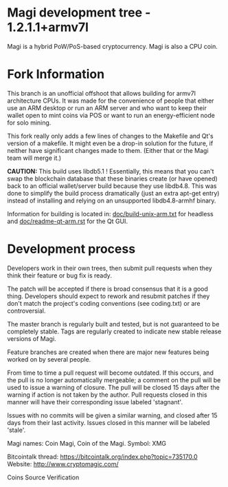 Magi development tree - 1.2.1.1+armv7l
===

Magi is a hybrid PoW/PoS-based cryptocurrency. Magi is also a CPU coin.

Fork Information
===

This branch is an unofficial offshoot that allows building for armv7l
architecture CPUs. It was made for the convenience of people that either 
use an ARM desktop or run an ARM server and who want to keep their 
wallet open to mint coins via POS or want to run an energy-efficient 
node for solo mining.

This fork really only adds a few lines of changes to the Makefile and 
Qt's version of a makefile. It might even be a drop-in solution for the 
future, if neither have significant changes made to them. (Either that
or the Magi team will merge it.)

<b>CAUTION:</b> This build uses libdb5.1 ! Essentially, this means that
you can't swap the blockchain database that these binaries create (or 
have opened) back to an official wallet/server build because they use 
libdb4.8. This was done to simplify the build process dramatically (just
an extra apt-get entry) instead of installing and relying on an 
unsupported libdb4.8-armhf binary.

Information for building is located in:
[doc/build-unix-arm.txt](doc/build-unix-arm.txt) for headless and
[doc/readme-qt-arm.rst](doc/readme-qt-arm.rst) for the Qt GUI.

Development process
===========================

Developers work in their own trees, then submit pull requests when
they think their feature or bug fix is ready.

The patch will be accepted if there is broad consensus that it is a
good thing.  Developers should expect to rework and resubmit patches
if they don't match the project's coding conventions (see coding.txt)
or are controversial.

The master branch is regularly built and tested, but is not guaranteed
to be completely stable. Tags are regularly created to indicate new
stable release versions of Magi.

Feature branches are created when there are major new features being
worked on by several people.

From time to time a pull request will become outdated. If this occurs, and
the pull is no longer automatically mergeable; a comment on the pull will
be used to issue a warning of closure. The pull will be closed 15 days
after the warning if action is not taken by the author. Pull requests closed
in this manner will have their corresponding issue labeled 'stagnant'.

Issues with no commits will be given a similar warning, and closed after
15 days from their last activity. Issues closed in this manner will be 
labeled 'stale'.

Magi names: Coin Magi, Coin of the Magi.
Symbol: XMG

Bitcointalk thread: https://bitcointalk.org/index.php?topic=735170.0
Website: http://www.cryptomagic.com/

Coins Source Verification
